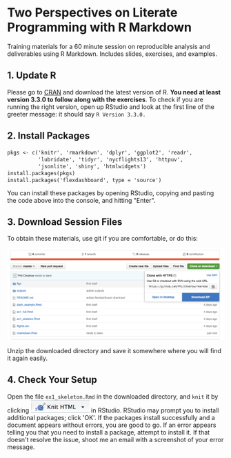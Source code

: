 # Two Perspectives on Literate Programming with R Markdown

Training materials for a 60 minute session on reproducible analysis and deliverables using R Markdown. Includes slides, exercises, and examples. 

## 1. Update R

Please go to [CRAN](https://cran.r-project.org/) and download the latest version of R. **You need at least version 3.3.0 to follow along with the exercises**. To check if you are running the right version, open up RStudio and look at the first line of the greeter message: it should say `R Version 3.3.0.` 

## 2. Install Packages

```{r}
pkgs <- c('knitr', 'rmarkdown', 'dplyr', 'ggplot2', 'readr', 
          'lubridate', 'tidyr', 'nycflights13', 'httpuv', 
          'jsonlite', 'shiny', 'htmlwidgets')
install.packages(pkgs)
install.packages('flexdashboard', type = 'source')
```

You can install these packages by opening RStudio, copying and pasting the code above into the console, and hitting "Enter".

## 3. Download Session Files

To obtain these materials, use git if you are comfortable, or do this: 

![](figs/download.png)

Unzip the downloaded directory and save it somewhere where you will find it again easily. 

## 4. Check Your Setup

Open the file `ex1_skeleton.Rmd` in the downloaded directory, and `knit` it by clicking ![](figs/knit.png) in RStudio. RStudio may prompt you to install additional packages; click 'OK'. If the packages install successfully and a document appears without errors, you are good to go. If an error appears telling you that you need to install a package, attempt to install it. If that doesn't resolve the issue, shoot me an email with a screenshot of your error message. 
